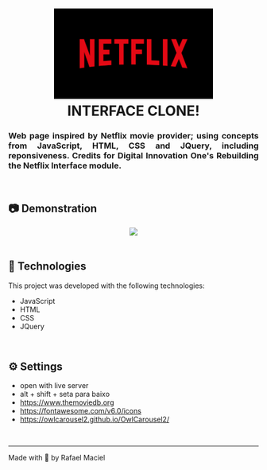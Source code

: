 <h1 align="center">
  <img alt="" title="to.do" src=".github/demostration_aplication.png" width="320px" />
  <br>
  INTERFACE CLONE!
</h1>

<h3 align="justify">
Web page inspired by Netflix movie provider; using concepts from JavaScript, HTML, CSS and JQuery, including reponsiveness. Credits for Digital Innovation One's Rebuilding the Netflix Interface module.
</h3>

<br>

## 📷 Demonstration

<div align="center" >
  <img src=".github/demostration_aplication.gif">
</div>

<br>

## 🚀 Technologies

This project was developed with the following technologies:

- JavaScript
- HTML
- CSS
- JQuery

<br>

## ⚙ Settings
- open with live server
- alt + shift + seta para baixo
- https://www.themoviedb.org
- https://fontawesome.com/v6.0/icons
- https://owlcarousel2.github.io/OwlCarousel2/
<br>

---

Made with 💜 by Rafael Maciel
